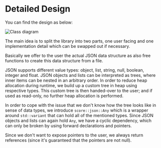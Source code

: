 # Detailed Design

You can find the design as below:

![Class diagram](broken_link_k/swh/safe-posix-platform/platform/aas/lib/json/detailed_design/class_diagram.puml)

The main idea is to split the library into two parts, one user facing and one
implementation detail which can be swapped out if necessary.

Basically we offer to the user the actual JSON data structure as also free
functions to create this data structure from a file.

JSON supports different value types: object, list, string, null, boolean,
integer and float. JSON objects and lists can be interpreted as trees, where
inner items can be nested in an arbitrary order. In order to reduce heap
allocation during runtime, we build up a custom tree in heap using respective
types. This custom tree is then handed-over to the user; and if used as
read-only, no further heap allocation is performed.

In order to cope with the issue that we don't know how the tree looks like in
sense of data types, we introduce `score::json::Any` which is a wrapper around
`std::variant` that can hold all of the mentioned types. Since JSON objects and
lists can again hold `Any`, we have a cyclic dependency, which can only be
broken by using forward declarations and pointers.

Since we don't want to expose pointers to the user, we always return references
(since it's guaranteed that the pointers are not null).
